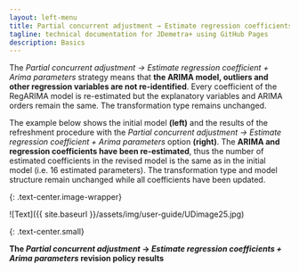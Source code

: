 ```yaml
---
layout: left-menu
title: Partial concurrent adjustment → Estimate regression coefficients + Arima parameters
tagline: technical documentation for JDemetra+ using GitHub Pages
description: Basics
---
```

The *Partial concurrent adjustment → Estimate regression coefficient +
Arima parameters* strategy means that **the ARIMA model, outliers and
other regression variables are not re-identified**. Every
coefficient of the RegARIMA model is re-estimated but the
explanatory variables and ARIMA orders remain the same. The
transformation type remains unchanged.

The example below shows the initial model **(left)** and the
results of the refreshment procedure with the *Partial concurrent
adjustment → Estimate regression coefficient + Arima parameters* option
**(right)**. The **ARIMA and regression coefficients have been
re-estimated**, thus the number of estimated coefficients in the
revised model is the same as in the initial model (i.e. 16 estimated
parameters). The transformation type and model structure remain
unchanged while all coefficients have been updated.

{: .text-center.image-wrapper}

![Text]({{ site.baseurl }}/assets/img/user-guide/UDimage25.jpg)

{: .text-center.small}

**The *Partial concurrent adjustment* → *Estimate regression coefficients + Arima parameters* revision policy results**



